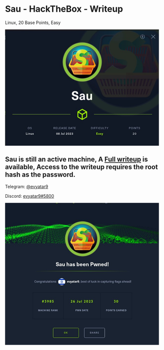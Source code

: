 # Sau - HackTheBox - Writeup
Linux, 20 Base Points, Easy

![info.JPG](images/info.JPG)

## Sau is still an active machine, A [Full writeup](Sau-Writeup.pdf) is available, Access to the writeup requires the root hash as the password.

Telegram: [@evyatar9](https://t.me/evyatar9)

Discord: [evyatar9#5800](https://discordapp.com/users/812805349815091251)

![pwn.JPG](images/pwn.JPG)